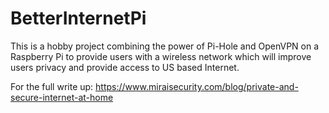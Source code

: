 # BetterInternetPi
This is a hobby project combining the power of Pi-Hole and OpenVPN on a Raspberry Pi to provide users with a wireless network which will improve users privacy and provide access to US based Internet.

For the full write up: https://www.miraisecurity.com/blog/private-and-secure-internet-at-home
